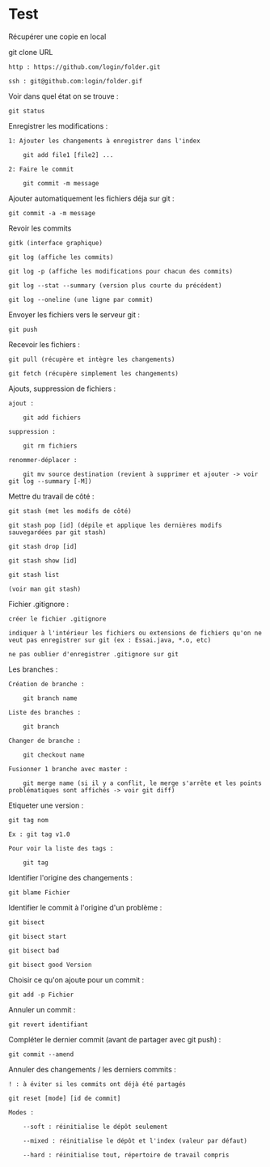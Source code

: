 # Test
Récupérer une copie en local

  git clone URL

    http : https://github.com/login/folder.git

    ssh : git@github.com:login/folder.gif


Voir dans quel état on se trouve :

	git status

Enregistrer les modifications :

	1: Ajouter les changements à enregistrer dans l'index

		git add file1 [file2] ...

	2: Faire le commit

		git commit -m message



Ajouter automatiquement les fichiers déja sur git :

	git commit -a -m message


Revoir les commits

	gitk (interface graphique)

	git log (affiche les commits)

	git log -p (affiche les modifications pour chacun des commits)

	git log --stat --summary (version plus courte du précédent)

	git log --oneline (une ligne par commit)


Envoyer les fichiers vers le serveur git :

	git push

Recevoir les fichiers :

	git pull (récupère et intègre les changements)

	git fetch (récupère simplement les changements)

Ajouts, suppression de fichiers :

	ajout : 

		git add fichiers
	
	suppression :

		git rm fichiers

	renommer-déplacer :
	
		git mv source destination (revient à supprimer et ajouter -> voir git log --summary [-M])

Mettre du travail de côté :

	git stash (met les modifs de côté)

	git stash pop [id] (dépile et applique les dernières modifs sauvegardées par git stash)

	git stash drop [id]

	git stash show [id]

	git stash list

	(voir man git stash)

Fichier .gitignore :

	créer le fichier .gitignore

	indiquer à l'intérieur les fichiers ou extensions de fichiers qu'on ne veut pas enregistrer sur git (ex : Essai.java, *.o, etc)

	ne pas oublier d'enregistrer .gitignore sur git

Les branches :

	Création de branche :

		git branch name

	Liste des branches :

		git branch

	Changer de branche :
		
		git checkout name

	Fusionner 1 branche avec master :
		
		git merge name (si il y a conflit, le merge s'arrête et les points problématiques sont affichés -> voir git diff)

Etiqueter une version :

	git tag nom
	
	Ex : git tag v1.0

	Pour voir la liste des tags :
		
		git tag

Identifier l'origine des changements :

	git blame Fichier

Identifier le commit à l'origine d'un problème :

	git bisect
	
	git bisect start

	git bisect bad

	git bisect good Version

Choisir ce qu'on ajoute pour un commit :

	git add -p Fichier

Annuler un commit :

	git revert identifiant

Compléter le dernier commit (avant de partager avec git push) :

	git commit --amend

Annuler des changements / les derniers commits :

	! : à éviter si les commits ont déjà été partagés

	git reset [mode] [id de commit]

	Modes :

		--soft : réinitialise le dépôt seulement

		--mixed : réinitialise le dépôt et l'index (valeur par défaut)

		--hard : réinitialise tout, répertoire de travail compris
